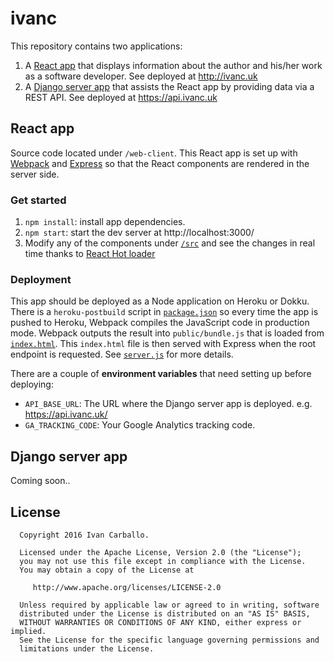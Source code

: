 # ivanc

This repository contains two applications: 

1. A [React app](/web-client) that displays information about the author and his/her work as a software developer.
See deployed at http://ivanc.uk
2. A [Django server app](/server) that assists the React app by providing data via a REST API.
See deployed at https://api.ivanc.uk

## React app

Source code located under `/web-client`. This React app is set up with [Webpack](https://webpack.github.io/) and
[Express](http://expressjs.com/) so that the React components are rendered in the server side. 

### Get started
1. `npm install`: install app dependencies.
2. `npm start`: start the dev server at http://localhost:3000/
3. Modify any of the components under [`/src`](web-client/src) and see the changes in real time thanks to
[React Hot loader](https://github.com/gaearon/react-hot-loader)

### Deployment
This app should be deployed as a Node application on Heroku or Dokku.
There is a `heroku-postbuild` script in [`package.json`](web-client/package.json) so every time the app is pushed to Heroku,
Webpack compiles the JavaScript code in production mode. Webpack outputs the result into `public/bundle.js` that is loaded
from [`index.html`](web-client/index.html). This `index.html` file is then served with Express when the root endpoint is
requested. See [`server.js`](web-client/server.js) for more details. 

There are a couple of **environment variables** that need setting up before deploying:
* `API_BASE_URL`: The URL where the Django server app is deployed. e.g. https://api.ivanc.uk/
* `GA_TRACKING_CODE`: Your Google Analytics tracking code.


## Django server app

Coming soon..

## License

```
  Copyright 2016 Ivan Carballo.

  Licensed under the Apache License, Version 2.0 (the "License");
  you may not use this file except in compliance with the License.
  You may obtain a copy of the License at

     http://www.apache.org/licenses/LICENSE-2.0

  Unless required by applicable law or agreed to in writing, software
  distributed under the License is distributed on an "AS IS" BASIS,
  WITHOUT WARRANTIES OR CONDITIONS OF ANY KIND, either express or implied.
  See the License for the specific language governing permissions and
  limitations under the License.
```
